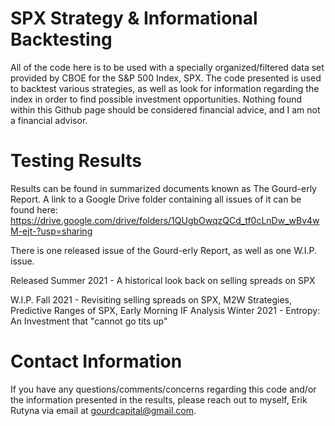 # SPX Strategy & Informational Backtesting
All of the code here is to be used with a specially organized/filtered data set provided by CBOE for the S&P 500 Index, SPX. The code presented is used to backtest various strategies, as well as look for information regarding the index in order to find possible investment opportunities. Nothing found within this Github page should be considered financial advice, and I am not a financial advisor.

# Testing Results
Results can be found in summarized documents known as The Gourd-erly Report. A link to a Google Drive folder containing all issues of it can be found here:
https://drive.google.com/drive/folders/1QUgbOwqzQCd_tf0cLnDw_wBv4wM-ejt-?usp=sharing

There is one released issue of the Gourd-erly Report, as well as one W.I.P. issue.

Released
Summer 2021 - A historical look back on selling spreads on SPX

W.I.P.
Fall 2021 - Revisiting selling spreads on SPX, M2W Strategies, Predictive Ranges of SPX, Early Morning IF Analysis
Winter 2021 - Entropy: An Investment that "cannot go tits up"

# Contact Information
If you have any questions/comments/concerns regarding this code and/or the information presented in the results, please reach out to myself, Erik Rutyna via email at gourdcapital@gmail.com.